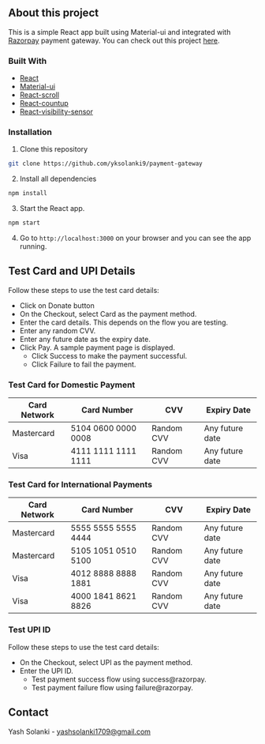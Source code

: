 ## About this project
This is a simple React app built using Material-ui and integrated with [Razorpay](https://razorpay.com/docs/) payment gateway. You can check out this project [here](https://fast-sands-20773.herokuapp.com/).

### Built With
* [React](https://reactjs.org/docs/getting-started.html)
* [Material-ui](https://material-ui.com/)
* [React-scroll](https://github.com/fisshy/react-scroll)
* [React-countup](https://github.com/glennreyes/react-countup)
* [React-visibility-sensor](https://github.com/joshwnj/react-visibility-sensor)

### Installation
1. Clone this repository
```sh
git clone https://github.com/yksolanki9/payment-gateway
```
2. Install all dependencies
 ```sh
 npm install
 ```
3. Start the React app.
  ```sh
  npm start
  ```
4. Go to `http://localhost:3000` on your browser and you can see the app running.


## Test Card and UPI Details

Follow these steps to use the test card details:

* Click on Donate button
* On the Checkout, select Card as the payment method.
* Enter the card details. This depends on the flow you are testing.
* Enter any random CVV.
* Enter any future date as the expiry date.
* Click Pay. A sample payment page is displayed.
    * Click Success to make the payment successful.
    * Click Failure to fail the payment.

### Test Card for Domestic Payment

| Card Network | Card Number | CVV | Expiry Date |
|--------------|-------------|-----|-------------|
| Mastercard | 5104 0600 0000 0008 | Random CVV | Any future date |
| Visa | 4111 1111 1111 1111 | Random CVV | Any future date |

### Test Card for International Payments

| Card Network | Card Number | CVV | Expiry Date |
|--------------|-------------|-----|-------------|
| Mastercard | 5555 5555 5555 4444 | Random CVV | Any future date |
| Mastercard | 5105 1051 0510 5100 | Random CVV | Any future date |
| Visa | 4012 8888 8888 1881 | Random CVV | Any future date |
| Visa | 4000 1841 8621 8826 | Random CVV | Any future date |

### Test UPI ID

Follow these steps to use the test card details:

* On the Checkout, select UPI as the payment method.
* Enter the UPI ID.
    * Test payment success flow using success@razorpay.
    * Test payment failure flow using failure@razorpay.


<!-- CONTACT -->
## Contact

Yash Solanki - [yashsolanki1709@gmail.com]()

